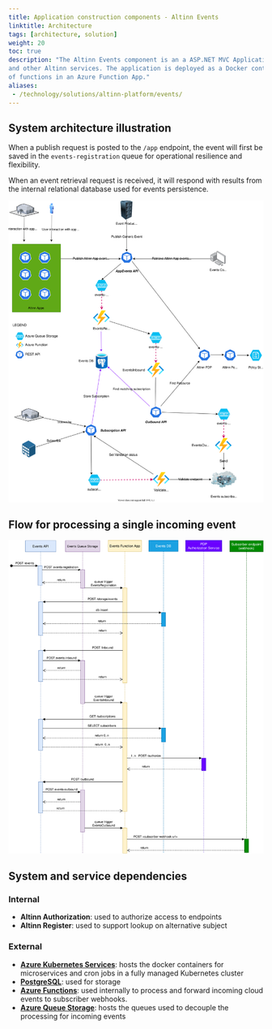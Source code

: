 ```yaml
---
title: Application construction components - Altinn Events
linktitle: Architecture
tags: [architecture, solution]
weight: 20
toc: true
description: "The Altinn Events component is an a ASP.NET MVC Application exposing a REST API to Altinn Apps
and other Altinn services. The application is deployed as a Docker container to a Kubernetes cluster and a set
of functions in an Azure Function App."
aliases:
 - /technology/solutions/altinn-platform/events/
---
```


## System architecture illustration

When a publish request is posted to the `/app` endpoint, the event will first be saved in the `events-registration` queue for operational resilience and flexibility. 

When an event retrieval request is received, it will respond with results from the internal relational database used for events persistence.

![Event architecture diagram](altinn-events.drawio.svg "Altinn Event Architecture")

## Flow for processing a single incoming event

![Sequence diagram - POST event](sequence-diagram-post-events.drawio.svg "Sequence diagram - POST event")


## System and service dependencies 
### Internal
- **Altinn Authorization**: used to authorize access to endpoints
- **Altinn Register**: used to support lookup on alternative subject

### External
- [**Azure Kubernetes Services**](https://azure.microsoft.com/en-us/products/kubernetes-service): hosts the docker containers for microservices and cron jobs 
  in a fully managed Kubernetes cluster
- [**PostgreSQL**](https://www.postgresql.org/): used for storage
- [**Azure Functions**](https://docs.microsoft.com/en-us/azure/azure-functions/): used internally to process and forward incoming cloud events to subscriber webhooks. 
- [**Azure Queue Storage**](https://azure.microsoft.com/en-us/products/storage/queues): hosts the queues used to decouple the processing for incoming events

